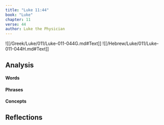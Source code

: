 ```yaml
---
title: "Luke 11:44"
book: "Luke"
chapter: 11
verse: 44
author: Luke the Physician
---
```

![[/Greek/Luke/011/Luke-011-044G.md#Text]]
![[/Hebrew/Luke/011/Luke-011-044H.md#Text]]

## Analysis

#### Words

#### Phrases

#### Concepts

## Reflections

